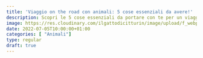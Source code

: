 ```yaml
---
title: 'Viaggio on the road con animali: 5 cose essenziali da avere!'
description: Scopri le 5 cose essenziali da portare con te per un viaggio on the road indimenticabile con il tuo animale! Leggi il nostro articolo per pianificare al meglio la tua avventura su quattro ruote.
image: https://res.cloudinary.com/ilgattodicitturin/image/upload/f_webp,q_auto,w_800,dpr_auto/v1657024162/Articoli/10_cose_per_un_viaggio_ontheroad_udittt.jpg
date: 2022-07-05T10:00:00+01:00
categories: [ "Animali"]
type: regular
draft: true
---
```

<!-- TODO FARE -->

 